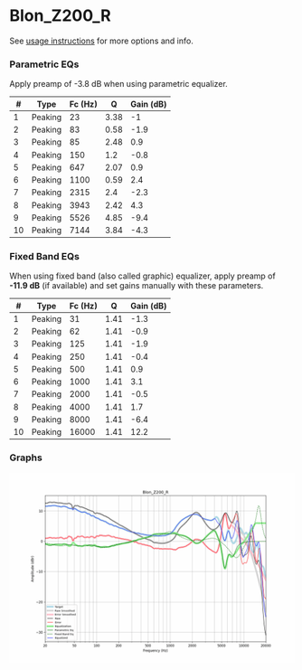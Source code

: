 # Blon_Z200_R
See [usage instructions](https://github.com/jaakkopasanen/AutoEq#usage) for more options and info.

### Parametric EQs
Apply preamp of -3.8 dB when using parametric equalizer.

|   # | Type    |   Fc (Hz) |    Q |   Gain (dB) |
|-----|---------|-----------|------|-------------|
|   1 | Peaking |        23 | 3.38 |        -1   |
|   2 | Peaking |        83 | 0.58 |        -1.9 |
|   3 | Peaking |        85 | 2.48 |         0.9 |
|   4 | Peaking |       150 | 1.2  |        -0.8 |
|   5 | Peaking |       647 | 2.07 |         0.9 |
|   6 | Peaking |      1100 | 0.59 |         2.4 |
|   7 | Peaking |      2315 | 2.4  |        -2.3 |
|   8 | Peaking |      3943 | 2.42 |         4.3 |
|   9 | Peaking |      5526 | 4.85 |        -9.4 |
|  10 | Peaking |      7144 | 3.84 |        -4.3 |

### Fixed Band EQs
When using fixed band (also called graphic) equalizer, apply preamp of **-11.9 dB** (if available) and set gains manually with these parameters.

|   # | Type    |   Fc (Hz) |    Q |   Gain (dB) |
|-----|---------|-----------|------|-------------|
|   1 | Peaking |        31 | 1.41 |        -1.3 |
|   2 | Peaking |        62 | 1.41 |        -0.9 |
|   3 | Peaking |       125 | 1.41 |        -1.9 |
|   4 | Peaking |       250 | 1.41 |        -0.4 |
|   5 | Peaking |       500 | 1.41 |         0.9 |
|   6 | Peaking |      1000 | 1.41 |         3.1 |
|   7 | Peaking |      2000 | 1.41 |        -0.5 |
|   8 | Peaking |      4000 | 1.41 |         1.7 |
|   9 | Peaking |      8000 | 1.41 |        -6.4 |
|  10 | Peaking |     16000 | 1.41 |        12.2 |

### Graphs
![](./Blon_Z200_R.png)

